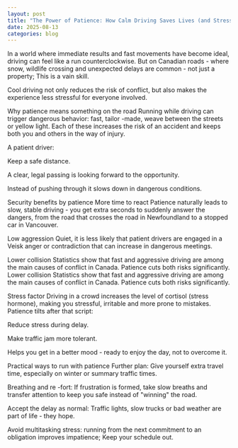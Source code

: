 ```yaml
---
layout: post
title: "The Power of Patience: How Calm Driving Saves Lives (and Stress)"
date: 2025-08-13
categories: blog
---
```


In a world where immediate results and fast movements have become ideal, driving can feel like a run counterclockwise. But on Canadian roads - where snow, wildlife crossing and unexpected delays are common - not just a property; This is a vain skill.

Cool driving not only reduces the risk of conflict, but also makes the experience less stressful for everyone involved.

Why patience means something on the road
Running while driving can trigger dangerous behavior: fast, tailor -made, weave between the streets or yellow light. Each of these increases the risk of an accident and keeps both you and others in the way of injury.

A patient driver:

Keep a safe distance.

A clear, legal passing is looking forward to the opportunity.

Instead of pushing through it slows down in dangerous conditions.

Security benefits by patience
More time to react
Patience naturally leads to slow, stable driving - you get extra seconds to suddenly answer the dangers, from the road that crosses the road in Newfoundland to a stopped car in Vancouver.

Low aggression
Quiet, it is less likely that patient drivers are engaged in a Veisk anger or contradiction that can increase in dangerous meetings.

Lower collision
Statistics show that fast and aggressive driving are among the main causes of conflict in Canada. Patience cuts both risks significantly.
Lower collision
Statistics show that fast and aggressive driving are among the main causes of conflict in Canada. Patience cuts both risks significantly.

Stress factor
Driving in a crowd increases the level of cortisol (stress hormone), making you stressful, irritable and more prone to mistakes. Patience tilts after that script:

Reduce stress during delay.

Make traffic jam more tolerant.

Helps you get in a better mood - ready to enjoy the day, not to overcome it.

Practical ways to run with patience
Further plan: Give yourself extra travel time, especially on winter or summary traffic times.

Breathing and re -fort: If frustration is formed, take slow breaths and transfer attention to keep you safe instead of "winning" the road.

Accept the delay as normal: Traffic lights, slow trucks or bad weather are part of life - they hope.

Avoid multitasking stress: running from the next commitment to an obligation improves impatience; Keep your schedule out.